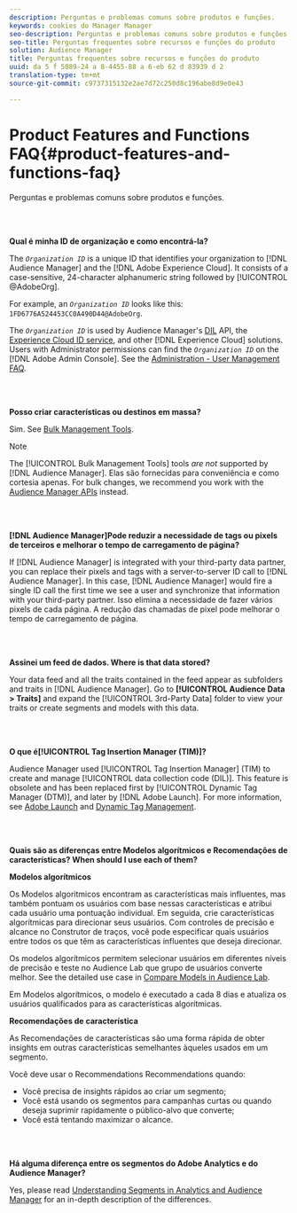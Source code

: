 ```yaml
---
description: Perguntas e problemas comuns sobre produtos e funções.
keywords: cookies do Manager Manager
seo-description: Perguntas e problemas comuns sobre produtos e funções.
seo-title: Perguntas frequentes sobre recursos e funções do produto
solution: Audience Manager
title: Perguntas frequentes sobre recursos e funções do produto
uuid: da 5 f 5089-24 a 8-4455-88 a 6-eb 62 d 83939 d 2
translation-type: tm+mt
source-git-commit: c9737315132e2ae7d72c250d8c196abe8d9e0e43

---
```



# Product Features and Functions FAQ{#product-features-and-functions-faq}

Perguntas e problemas comuns sobre produtos e funções.

<br> 

<!-- 

faq_features_functions.xml

 -->

**Qual é minha ID de organização e como encontrá-la?**

The *`Organization ID`* is a unique ID that identifies your organization to [!DNL Audience Manager] and the [!DNL Adobe Experience Cloud]. It consists of a case-sensitive, 24-character alphanumeric string followed by [!UICONTROL @AdobeOrg].

For example, an *`Organization ID`* looks like this: `1FD6776A524453CC0A490D44@AdobeOrg`.

The *`Organization ID`* is used by Audience Manager&#39;s [DIL](../dil/dil-overview.md) API, the [Experience Cloud ID service](https://marketing.adobe.com/resources/help/en_US/mcvid/), and other [!DNL Experience Cloud] solutions. Users with Administrator permissions can find the *`Organization ID`* on the [!DNL Adobe Admin Console]. See the [Administration - User Management FAQ](https://marketing.adobe.com/resources/help/en_US/mcloud/admin_getting_started.html).

<br> 

**Posso criar características ou destinos em massa?**

Sim. See [Bulk Management Tools](../reference/bulk-management-tools/bulk-management-intro.md).

>[!NOTE]
>
>The [!UICONTROL Bulk Management Tools] tools *are not* supported by [!DNL Audience Manager]. Elas são fornecidas para conveniência e como cortesia apenas. For bulk changes, we recommend you work with the [Audience Manager APIs](../api/api.md) instead.

<br> 

**[!DNL Audience Manager]Pode reduzir a necessidade de tags ou pixels de terceiros e melhorar o tempo de carregamento de página?**

If [!DNL Audience Manager] is integrated with your third-party data partner, you can replace their pixels and tags with a server-to-server ID call to [!DNL Audience Manager]. In this case, [!DNL Audience Manager] would fire a single ID call the first time we see a user and synchronize that information with your third-party partner. Isso elimina a necessidade de fazer vários pixels de cada página. A redução das chamadas de pixel pode melhorar o tempo de carregamento de página.

<br> 

**Assinei um feed de dados. Where is that data stored?**

Your data feed and all the traits contained in the feed appear as subfolders and traits in [!DNL Audience Manager]. Go to **[!UICONTROL Audience Data > Traits]** and expand the [!UICONTROL 3rd-Party Data] folder to view your traits or create segments and models with this data.

<br> 

**O que é[!UICONTROL Tag Insertion Manager (TIM)]?**

Audience Manager used [!UICONTROL Tag Insertion Manager] (TIM) to create and manage [!UICONTROL data collection code (DIL)]. This feature is obsolete and has been replaced first by [!UICONTROL Dynamic Tag Manager (DTM)], and later by [!DNL Adobe Launch]. For more information, see [Adobe Launch](https://docs.adobelaunch.com/) and [Dynamic Tag Management](https://marketing.adobe.com/resources/help/en_US/dtm/).

<br> 

**Quais são as diferenças entre Modelos algorítmicos e Recomendações de características? When should I use each of them?**

**Modelos algorítmicos**

Os Modelos algoritmicos encontram as características mais influentes, mas também pontuam os usuários com base nessas características e atribui cada usuário uma pontuação individual. Em seguida, crie características algorítmicas para direcionar seus usuários. Com controles de precisão e alcance no Construtor de traços, você pode especificar quais usuários entre todos os que têm as características influentes que deseja direcionar.

Os modelos algorítmicos permitem selecionar usuários em diferentes níveis de precisão e teste no Audience Lab que grupo de usuários converte melhor. See the detailed use case in [Compare Models in Audience Lab](../features/audience-lab/audience-lab-use-cases.md#compare-models).

Em Modelos algorítmicos, o modelo é executado a cada 8 dias e atualiza os usuários qualificados para as características algorítmicas.

**Recomendações de característica**

As Recomendações de características são uma forma rápida de obter insights em outras características semelhantes àqueles usados em um segmento.

Você deve usar o Recommendations Recommendations quando:

* Você precisa de insights rápidos ao criar um segmento;
* Você está usando os segmentos para campanhas curtas ou quando deseja suprimir rapidamente o público-alvo que converte;
* Você está tentando maximizar o alcance.

<br> 

**Há alguma diferença entre os segmentos do Adobe Analytics e do Audience Manager?**

Yes, please read [Understanding Segments in Analytics and Audience Manager](https://marketing.adobe.com/resources/help/en_US/analytics/audiences/aam-analytics-segments.html) for an in-depth description of the differences.
